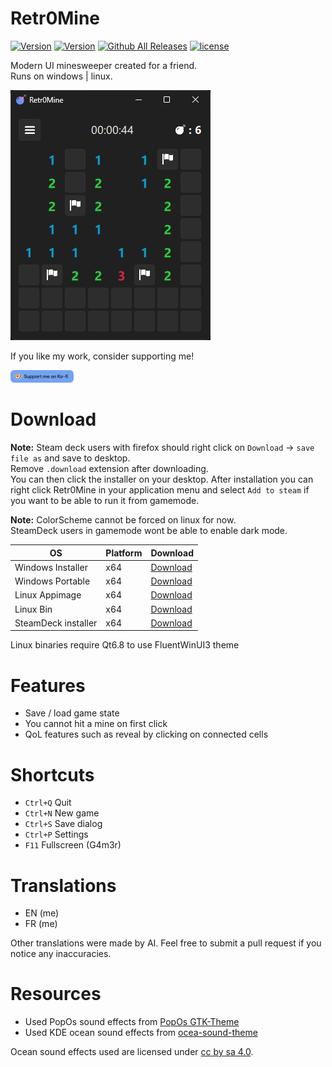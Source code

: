 # Retr0Mine

[![Version](https://img.shields.io/github/v/release/odizinne/Retr0Mine)](https://github.com/odizinne/retr0mine/releases)
[![Version](https://img.shields.io/github/actions/workflow/status/odizinne/retr0mine/build.yml)]()
[![Github All Releases](https://img.shields.io/github/downloads/odizinne/Retr0Mine/total.svg)]()
[![license](https://img.shields.io/github/license/odizinne/Retr0Mine)](https://github.com/Odizinne/Retr0Mine/blob/main/LICENSE)

Modern UI minesweeper created for a friend.  
Runs on windows | linux.

![image](.assets/screenshot.png)

If you like my work, consider supporting me!

<a href="https://ko-fi.com/odizinne">
  <img src=".assets/kofi_button.png" alt="Support me on Ko-fi" width="20%">
</a>  

# Download

**Note:** Steam deck users with firefox should right click on `Download` -> `save file as` and save to desktop.  
Remove `.download` extension after downloading.  
You can then click the installer on your desktop.
After installation you can right click Retr0Mine in your application menu and select `Add to steam` if you want to be able to run it from gamemode.

**Note:**
ColorScheme cannot be forced on linux for now.  
SteamDeck users in gamemode wont be able to enable dark mode.

| OS                     | Platform  | Download                                                                                                       |
|------------------------|-----------|----------------------------------------------------------------------------------------------------------------|
| Windows Installer      | x64       | [Download](https://github.com/Odizinne/Retr0Mine/releases/latest/download/Retr0Mine_Installer.exe)             |
| Windows Portable       | x64       | [Download](https://github.com/Odizinne/Retr0Mine/releases/latest/download/Retr0Mine_msvc_64.zip)               |
| Linux Appimage         | x64       | [Download](https://github.com/Odizinne/Retr0Mine/releases/latest/download/Retr0Mine-x86_64.AppImage)           |
| Linux Bin              | x64       | [Download](https://github.com/Odizinne/Retr0Mine/releases/latest/download/Retr0Mine_linux_64.zip)              |
| SteamDeck installer    | x64       | [Download](https://raw.githubusercontent.com/Odizinne/Retr0Mine/main/Retr0Mine_SteamDeckInstaller.desktop)     |

Linux binaries require Qt6.8 to use FluentWinUI3 theme

# Features

- Save / load game state
- You cannot hit a mine on first click
- QoL features such as reveal by clicking on connected cells

# Shortcuts

- `Ctrl+Q` Quit
- `Ctrl+N` New game
- `Ctrl+S` Save dialog
- `Ctrl+P` Settings
- `F11`    Fullscreen (G4m3r)

# Translations

- EN (me)
- FR (me)

Other translations were made by AI. Feel free to submit a pull request if you notice any inaccuracies.

# Resources

- Used PopOs sound effects from [PopOs GTK-Theme](https://github.com/pop-os/gtk-theme)
- Used KDE ocean sound effects from [ocea-sound-theme](https://github.com/KDE/ocean-sound-theme)

Ocean sound effects used are licensed under [cc by sa 4.0](https://creativecommons.org/licenses/by-sa/4.0/).